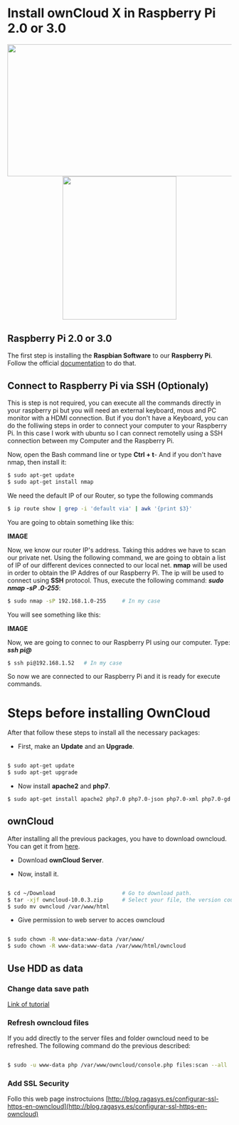 # Install ownCloud X in Raspberry Pi 2.0 or 3.0

<p align="center"><img width="600" height="296.5" src="https://upload.wikimedia.org/wikipedia/commons/thumb/f/f6/OwnCloud_logo_and_wordmark.svg/1200px-OwnCloud_logo_and_wordmark.svg.png"><img width="255.5" height="321" src="https://www.raspberrypi.org/wp-content/uploads/2015/08/raspberry-pi-logo.png"></p>


## Raspberry Pi 2.0 or 3.0

The first step is installing the **Raspbian Software** to our **Raspberry Pi**. Follow the official [documentation](https://www.raspberrypi.org/documentation/installation/noobs.md) to do that. 

## Connect to Raspberry Pi via SSH (Optionaly)
This is step is not required, you can execute all the commands directly in your raspberry pi but you will need an external keyboard, mous and PC monitor with a HDMI connection. But if you don't have a Keyboard, you can do the folliwing steps in order to connect your computer to your Raspberry Pi. In this case I work with ubuntu so I can connect remotelly using a SSH connection between my Computer and the Raspberry Pi. 

Now, open the Bash command line or type **Ctrl + t**- And if you don't have nmap, then install it:

```bash
$ sudo apt-get update
$ sudo apt-get install nmap
```
We need the default IP of our Router, so type the following commands

```bash
$ ip route show | grep -i 'default via' | awk '{print $3}'
```
You are going to obtain something like this:

**IMAGE**

Now, we know our router IP's address. Taking this addres we have to scan our private net. Using the following command, we are going to obtain a list of IP of our different devices connected to our local net. **nmap** will be used in order to obtain the IP Addres of our Raspberry Pi. The ip will be used to connect using **SSH** protocol. Thus, execute the following command: **_sudo nmap -sP <your ip>.0-255_**:

```bash
$ sudo nmap -sP 192.168.1.0-255     # In my case
```

You will see something like this:

**IMAGE**

Now, we are going to connec to our Raspberry PI using our computer. Type: **_ssh pi@<your ip>_**

```bash
$ ssh pi@192.168.1.52   # In my case
```
So now we are connected to our Raspberry Pi and it is ready for execute commands.

# Steps before installing OwnCloud
After that follow these steps to install all the necessary packages:

* First, make an **Update** and an **Upgrade**.

```bash

$ sudo apt-get update
$ sudo apt-get upgrade

```

* Now install **apache2** and **php7**.

```bash
$ sudo apt-get install apache2 php7.0 php7.0-json php7.0-xml php7.0-gd php7.0-sqlite curl libcurl3 libcurl3-dev php7.0-curl php7.0-common
```


## ownCloud

After installing all the previous packages, you have to download owncloud. You can get it from [here](https://owncloud.org/install/).
* Download **ownCloud Server**.

* Now, install it.

```bash

$ cd ~/Download						# Go to download path.
$ tar -xjf owncloud-10.0.3.zip 		# Select your file, the version could be different.
$ sudo mv owncloud /var/www/html

```

* Give permission to web server to acces owncloud

```bash

$ sudo chown -R www-data:www-data /var/www/
$ sudo chown -R www-data:www-data /var/www/html/owncloud

```

## Use HDD as data



### Change data save path
[Link of tutorial](https://www.digitalocean.com/community/tutorials/how-to-move-the-data-directory-for-owncloud-on-ubuntu-16-04)

### Refresh owncloud files
If you add directly to the server files and folder owncloud need to be refreshed. The following command do the previous described:
```bash

$ sudo -u www-data php /var/www/owncloud/console.php files:scan --all

```

### Add SSL Security 
Follo this web page instroctuions 
[http://blog.ragasys.es/configurar-ssl-https-en-owncloud](http://blog.ragasys.es/configurar-ssl-https-en-owncloud)
